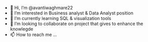- 👋 Hi, I’m @avantiwaghmare22
- 👀 I’m interested in Business analyst & Data Analyst position
- 🌱 I’m currently learning SQL & visualization tools
- 💞️ I’m looking to collaborate on project that gives to enhance the knowlegde
- 📫 How to reach me ...

<!---
avantiwaghmare22/avantiwaghmare22 is a ✨ special ✨ repository because its `README.md` (this file) appears on your GitHub profile.
You can click the Preview link to take a look at your changes.
--->
